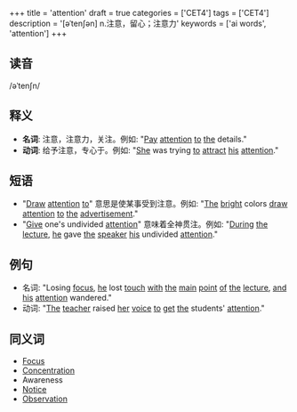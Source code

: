 +++
title = 'attention'
draft = true
categories = ['CET4']
tags = ['CET4']
description = '[əˈten∫ən] n.注意，留心；注意力'
keywords = ['ai words', 'attention']
+++

## 读音
/əˈtenʃn/

## 释义
- **名词**: 注意，注意力，关注。例如: "[Pay](/post/pay/) [attention](/post/attention/) [to](/post/to/) [the](/post/the/) details."
- **动词**: 给予注意，专心于。例如: "[She](/post/she/) was trying [to](/post/to/) [attract](/post/attract/) [his](/post/his/) [attention](/post/attention/)."

## 短语
- "[Draw](/post/draw/) [attention](/post/attention/) [to](/post/to/)" 意思是使某事受到注意。例如: "[The](/post/the/) [bright](/post/bright/) colors [draw](/post/draw/) [attention](/post/attention/) [to](/post/to/) [the](/post/the/) [advertisement](/post/advertisement/)."
- "[Give](/post/give/) one's undivided [attention](/post/attention/)" 意味着全神贯注。例如: "[During](/post/during/) [the](/post/the/) [lecture](/post/lecture/), [he](/post/he/) gave [the](/post/the/) [speaker](/post/speaker/) [his](/post/his/) undivided [attention](/post/attention/)."

## 例句
- 名词: "Losing [focus](/post/focus/), [he](/post/he/) lost [touch](/post/touch/) [with](/post/with/) [the](/post/the/) [main](/post/main/) [point](/post/point/) [of](/post/of/) [the](/post/the/) [lecture](/post/lecture/), [and](/post/and/) [his](/post/his/) [attention](/post/attention/) wandered."
- 动词: "[The](/post/the/) [teacher](/post/teacher/) raised [her](/post/her/) [voice](/post/voice/) [to](/post/to/) [get](/post/get/) [the](/post/the/) students' [attention](/post/attention/)."

## 同义词
- [Focus](/post/focus/)
- [Concentration](/post/concentration/)
- Awareness
- [Notice](/post/notice/)
- [Observation](/post/observation/)
